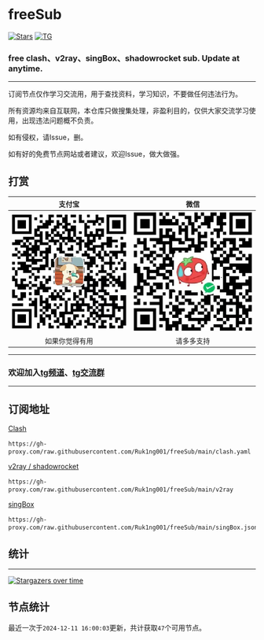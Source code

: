 # freeSub
[![Stars](https://img.shields.io/github/stars/Ruk1ng001/freeSub)](https://github.com/Ruk1ng001/freeSub/stargazers)
[![TG](https://img.shields.io/badge/Telegram-gray?logo=Telegram)](https://t.me/Ruk1ng001)
### free clash、v2ray、singBox、shadowrocket sub. Update at anytime.

---

订阅节点仅作学习交流用，用于查找资料，学习知识，不要做任何违法行为。

所有资源均来自互联网，本仓库只做搜集处理，非盈利目的，仅供大家交流学习使用，出现违法问题概不负责。

如有侵权，请Issue，删。

如有好的免费节点网站或者建议，欢迎Issue，做大做强。

## 打赏

|支付宝|微信|
|:-:|:-:|
|![支付宝打赏](FUNDING/支付宝.png)|![微信打赏](FUNDING/微信.png)|
|如果你觉得有用|请多多支持|

---

### 欢迎加入[tg频道](https://t.me/Ruk1ng001)、[tg交流群](https://t.me/+-e-b04EE5Cw2NmU1)

---

## 订阅地址
[Clash](https://gh-proxy.com/raw.githubusercontent.com/Ruk1ng001/freeSub/main/clash.yaml)
```
https://gh-proxy.com/raw.githubusercontent.com/Ruk1ng001/freeSub/main/clash.yaml
```
[v2ray / shadowrocket](https://gh-proxy.com/raw.githubusercontent.com/Ruk1ng001/freeSub/main/v2ray)
```
https://gh-proxy.com/raw.githubusercontent.com/Ruk1ng001/freeSub/main/v2ray
```
[singBox](https://gh-proxy.com/raw.githubusercontent.com/Ruk1ng001/freeSub/main/singBox.json)
```
https://gh-proxy.com/raw.githubusercontent.com/Ruk1ng001/freeSub/main/singBox.json
```

## 统计

---
[![Stargazers over time](https://starchart.cc/Ruk1ng001/freeSub.svg)](https://starchart.cc/Ruk1ng001/freeSub)

## 节点统计

最近一次于`2024-12-11 16:00:03`更新，共计获取`47`个可用节点。
